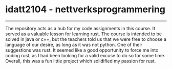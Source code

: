 # idatt2104 - nettverksprogrammering
___
The repository acts as a hub for my code assignments in this course. It served as a valuable lesson for learning rust. The course is intended to be solved in java or c++, but the teachers told us that we were free to choose a language of our desire, as long as it was not python. One of their suggestions was rust. 
It seemed like a good opportunity to force me into coding rust, as I had been looking for a valid excuse to do so for some time. Overall, this was a fun little project which solidified my passion for rust.
